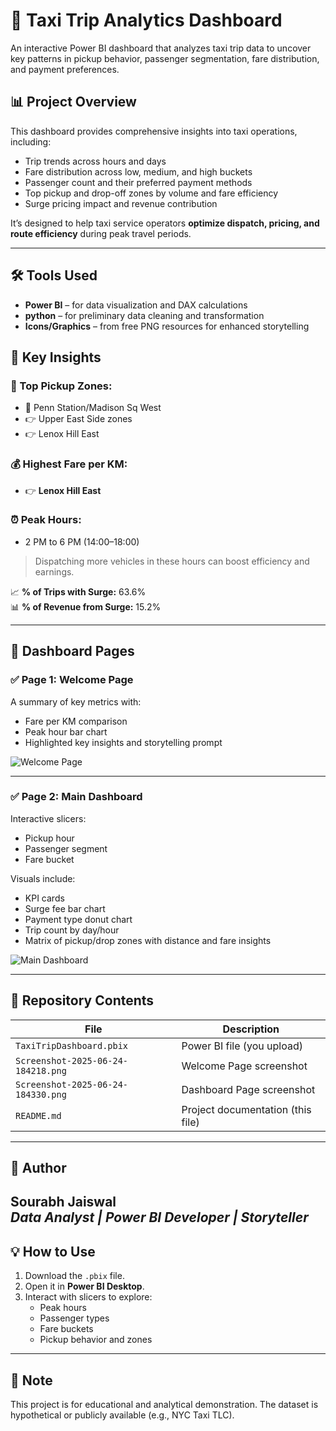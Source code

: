 # 🚖 Taxi Trip Analytics Dashboard

An interactive Power BI dashboard that analyzes taxi trip data to uncover key patterns in pickup behavior, passenger segmentation, fare distribution, and payment preferences.


## 📊 Project Overview

This dashboard provides comprehensive insights into taxi operations, including:

- Trip trends across hours and days
- Fare distribution across low, medium, and high buckets
- Passenger count and their preferred payment methods
- Top pickup and drop-off zones by volume and fare efficiency
- Surge pricing impact and revenue contribution

It’s designed to help taxi service operators **optimize dispatch, pricing, and route efficiency** during peak travel periods.

---

## 🛠 Tools Used

- **Power BI** – for data visualization and DAX calculations
- **python** – for preliminary data cleaning and transformation
- **Icons/Graphics** – from free PNG resources for enhanced storytelling

## 📍 Key Insights

### 🏁 Top Pickup Zones:
- 🚖 Penn Station/Madison Sq West  
- 👉 Upper East Side zones  
- 👉 Lenox Hill East

### 💰 Highest Fare per KM:
- 👉 **Lenox Hill East**

### ⏰ Peak Hours:
- 2 PM to 6 PM (14:00–18:00)  
> Dispatching more vehicles in these hours can boost efficiency and earnings.

📈 **% of Trips with Surge:** 63.6%  
📊 **% of Revenue from Surge:** 15.2%

---

## 🧭 Dashboard Pages

### ✅ Page 1: Welcome Page
A summary of key metrics with:
- Fare per KM comparison
- Peak hour bar chart
- Highlighted key insights and storytelling prompt

![Welcome Page](Screenshot-2025-06-24-184218.png)

---

### ✅ Page 2: Main Dashboard
Interactive slicers:
- Pickup hour
- Passenger segment
- Fare bucket

Visuals include:
- KPI cards
- Surge fee bar chart
- Payment type donut chart
- Trip count by day/hour
- Matrix of pickup/drop zones with distance and fare insights

![Main Dashboard](Screenshot-2025-06-24-184330.png)

---

## 📁 Repository Contents

| File                                | Description                          |
|-------------------------------------|--------------------------------------|
| `TaxiTripDashboard.pbix`           | Power BI file (you upload)           |
| `Screenshot-2025-06-24-184218.png` | Welcome Page screenshot              |
| `Screenshot-2025-06-24-184330.png` | Dashboard Page screenshot            |
| `README.md`                         | Project documentation (this file)    |

---

## 👤 Author

**Sourabh Jaiswal**  
_Data Analyst | Power BI Developer | Storyteller_  
---

## 💡 How to Use

1. Download the `.pbix` file.
2. Open it in **Power BI Desktop**.
3. Interact with slicers to explore:
   - Peak hours
   - Passenger types
   - Fare buckets
   - Pickup behavior and zones

---

## 📌 Note

This project is for educational and analytical demonstration. The dataset is hypothetical or publicly available (e.g., NYC Taxi TLC).

